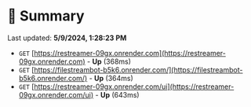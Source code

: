 # 📖 Summary
Last updated: **5/9/2024, 1:28:23 PM**

- `GET` [https://restreamer-09gx.onrender.com](https://restreamer-09gx.onrender.com) - **Up** (368ms)
- `GET` [https://filestreambot-b5k6.onrender.com/](https://filestreambot-b5k6.onrender.com/) - **Up** (364ms)
- `GET` [https://restreamer-09gx.onrender.com/ui](https://restreamer-09gx.onrender.com/ui) - **Up** (643ms)
